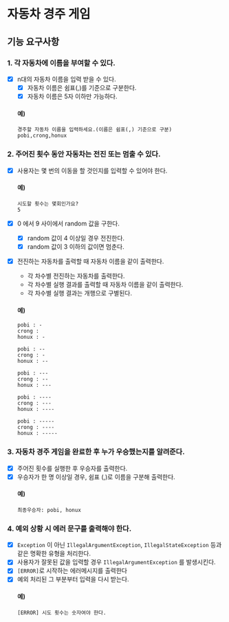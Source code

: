 # 자동차 경주 게임
## 기능 요구사항
### 1. 각 자동차에 이름을 부여할 수 있다.
* [X] n대의 자동차 이름을 입력 받을 수 있다.
    * [X] 자동차 이름은 쉼표(,)를 기준으로 구분한다.
    * [X] 자동차 이름은 5자 이하만 가능하다.
  #### 예)
  ```shell
  경주할 자동차 이름을 입력하세요.(이름은 쉼표(,) 기준으로 구분)
  pobi,crong,honux
  ```
### 2. 주어진 횟수 동안 자동차는 전진 또는 멈출 수 있다.
* [X] 사용자는 몇 번의 이동을 할 것인지를 입력할 수 있어야 한다.
  #### 예)
  ```shell
  시도할 횟수는 몇회인가요?
  5
  ```
* [X] 0 에서 9 사이에서 random 값을 구한다.
    * [X] random 값이 4 이상일 경우 전진한다.
    * [X] random 값이 3 이하의 값이면 멈춘다.
* [X] 전진하는 자동차를 출력할 때 자동차 이름을 같이 출력한다.
    * 각 차수별 전진하는 자동차를 출력한다.
    * 각 차수별 실행 결과를 출력할 때 자동차 이름을 같이 출력한다.
    * 각 차수별 실행 결과는 개행으로 구별된다.
  #### 예)
  ```shell
  pobi : -
  crong : 
  honux : -
    
  pobi : --
  crong : -
  honux : --
    
  pobi : ---
  crong : --
  honux : ---
    
  pobi : ----
  crong : ---
  honux : ----
    
  pobi : -----
  crong : ----
  honux : -----
  ```


### 3. 자동차 경주 게임을 완료한 후 누가 우승했는지를 알려준다.
* [X] 주어진 횟수를 실행한 후 우승자를 출력한다.
* [X] 우승자가 한 명 이상일 경우, 쉼표 (,)로 이름을 구분해 출력한다.
  #### 예)
  ```shell
  최종우승자: pobi, honux
  ```

### 4. 예외 상황 시 에러 문구를 출력해야 한다.
* [X] `Exception` 이 아닌 `IllegalArgumentException`, `IllegalStateException` 등과 같은 명확한 유형을 처리한다.
* [X] 사용자가 잘못된 값을 입력할 경우 `IllegalArgumentException` 를 발생시킨다.
* [X] `[ERROR]`로 시작하는 에러메시지를 출력한다
* [X] 예외 처리된 그 부분부터 입력을 다시 받는다.
  #### 예)
  ```shell
  [ERROR] 시도 횟수는 숫자여야 한다.
  ```

